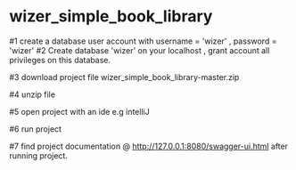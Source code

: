 # wizer_simple_book_library

#1 create a database user account with username = 'wizer' , password = 'wizer' 
#2 Create database 'wizer' on your localhost , grant account all privileges on this database.

#3 download project file wizer_simple_book_library-master.zip

#4 unzip file 

#5 open project with an ide e.g intelliJ 

#6 run project 

#7 find project documentation @
http://127.0.0.1:8080/swagger-ui.html
after running project.

